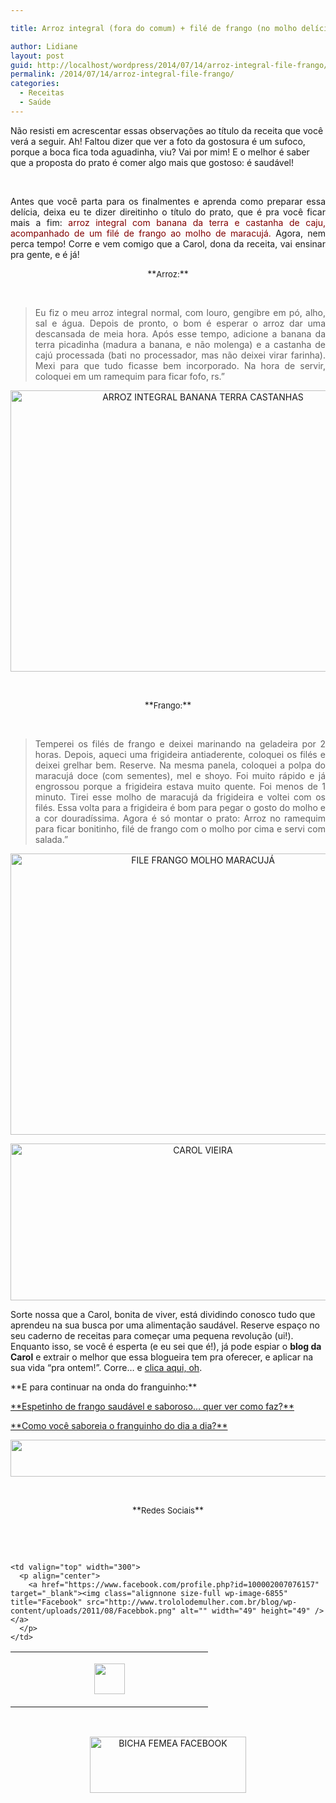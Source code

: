 ```yaml
---

title: Arroz integral (fora do comum) + filé de frango (no molho delícia!).

author: Lidiane
layout: post
guid: http://localhost/wordpress/2014/07/14/arroz-integral-file-frango/
permalink: /2014/07/14/arroz-integral-file-frango/
categories:
  - Receitas
  - Saúde
---
```

Não resisti em acrescentar essas observações ao título da receita que você verá a seguir. Ah! Faltou dizer que ver a foto da gostosura é um sufoco, porque a boca fica toda aguadinha, viu? Vai por mim! E o melhor é saber que a proposta do prato é comer algo mais que gostoso: é saudável!

&nbsp;

<p align="justify">
  Antes que você parta para os finalmentes e aprenda como preparar essa delícia, deixa eu te dizer direitinho o título do prato, que é pra você ficar mais a fim: <span style="color: #800000;">arroz integral com banana da terra e castanha de caju, acompanhado de um filé de frango ao molho de maracujá.</span> Agora, nem perca tempo! Corre e vem comigo que a Carol, dona da receita, vai ensinar pra gente, e é já!
</p>

<!--more-->

<p align="center">
  **<span style="font-size: small;">Arroz:</span>**
</p>

&nbsp;

> <p align="justify">
>   Eu fiz o meu arroz integral normal, com louro, gengibre em pó, alho, sal e água. Depois de pronto, o bom é esperar o arroz dar uma descansada de meia hora. Após esse tempo, adicione a banana da terra picadinha (madura a banana, e não molenga) e a castanha de cajú processada (bati no processador, mas não deixei virar farinha). Mexi para que tudo ficasse bem incorporado. Na hora de servir, coloquei em um ramequim para ficar fofo, rs.”
> </p>

<p style="text-align: center;" align="justify">
  <a href="http://www.trololodemulher.com.br/blog/wp-content/uploads/2014/07/ARROZ-INTEGRAL-BANANA-TERRA-CASTANHAS.jpg"><img class="alignnone size-full wp-image-10203" src="http://www.trololodemulher.com.br/blog/wp-content/uploads/2014/07/ARROZ-INTEGRAL-BANANA-TERRA-CASTANHAS.jpg" alt="ARROZ INTEGRAL BANANA TERRA CASTANHAS" width="600" height="450" /></a>
</p>

&nbsp;

<p align="center">
  **<span style="font-size: small;">Frango:</span>**
</p>

&nbsp;

> <p align="justify">
>   Temperei os filés de frango e deixei marinando na geladeira por 2 horas. Depois, aqueci uma frigideira antiaderente, coloquei os filés e deixei grelhar bem. Reserve. Na mesma panela, coloquei a polpa do maracujá doce (com sementes), mel e shoyo. Foi muito rápido e já engrossou porque a frigideira estava muito quente. Foi menos de 1 minuto. Tirei esse molho de maracujá da frigideira e voltei com os filés. Essa volta para a frigideira é bom para pegar o gosto do molho e a cor douradíssima. Agora é só montar o prato: Arroz no ramequim para ficar bonitinho, filé de frango com o molho por cima e servi com salada.”
> </p>

<p align="center">
  <a href="http://www.trololodemulher.com.br/blog/wp-content/uploads/2014/07/FILE-FRANGO-MOLHO-MARACUJÁ.jpg"><img class="alignnone size-full wp-image-10205" src="http://www.trololodemulher.com.br/blog/wp-content/uploads/2014/07/FILE-FRANGO-MOLHO-MARACUJÁ.jpg" alt="FILE FRANGO MOLHO MARACUJÁ" width="600" height="450" /></a>
</p>

<p align="center">
  <a href="http://www.trololodemulher.com.br/blog/wp-content/uploads/2014/07/CAROL-VIEIRA.png"><img class="alignnone size-full wp-image-10204" src="http://www.trololodemulher.com.br/blog/wp-content/uploads/2014/07/CAROL-VIEIRA.png" alt="CAROL VIEIRA" width="600" height="251" /></a>
</p>

Sorte nossa que a Carol, bonita de viver, está dividindo conosco tudo que aprendeu na sua busca por uma alimentação saudável. Reserve espaço no seu caderno de receitas para começar uma pequena revolução (ui!). Enquanto isso, se você é esperta (e eu sei que é!), já pode espiar o **blog da Carol** e extrair o melhor que essa blogueira tem pra oferecer, e aplicar na sua vida “pra ontem!”. Corre… e <a href="http://mundocarolvieira.blogspot.com.br/" target="_blank">clica aqui, oh</a>.

<p align="justify">
  **E para continuar na onda do franguinho:**
</p>

<p align="justify">
  <a href="http://www.trololodemulher.com.br/2012/10/03/receita-frango-saudavel/" target="_blank">**Espetinho de frango saudável e saboroso… quer ver como faz?**</a>
</p>

<p align="justify">
  <a href="http://www.trololodemulher.com.br/2012/09/19/receita-frango/" target="_blank">**Como você saboreia o franguinho do dia a dia?**</a>
</p>

<p align="center">
  <a href="http://feedburner.google.com/fb/a/mailverify?uri=blogbichafemea&loc=pt_BR" target="_blank"><img class="alignnone size-full wp-image-8451" title="Assine o Bicha Fêmea grátis!" src="http://www.trololodemulher.com.br/blog/wp-content/uploads/2012/01/rodapé.png" alt="" width="600" height="59" /></a>
</p>

&nbsp;

<p align="center">
  **<span style="font-size: small;">Redes Sociais</span>**
</p>

&nbsp;

&nbsp;

<table border="0" width="600" cellspacing="0" cellpadding="2">
  <tr>
    <td valign="top" width="300">
      <p align="center">
        <a href="https://twitter.com/#%21/bichafemea" target="_blank"><img class="alignnone size-full wp-image-6857" title="Twitter" src="http://www.trololodemulher.com.br/blog/wp-content/uploads/2011/08/Twitter.png" alt="" width="49" height="49" /></a>
      </p>
    </td>
    
    <td valign="top" width="300">
      <p align="center">
        <a href="https://www.facebook.com/profile.php?id=100002007076157" target="_blank"><img class="alignnone size-full wp-image-6855" title="Facebook" src="http://www.trololodemulher.com.br/blog/wp-content/uploads/2011/08/Facebbok.png" alt="" width="49" height="49" /></a>
      </p>
    </td>
  </tr>
</table>

&nbsp;

<p style="text-align: center;">
  <a href="https://www.facebook.com/bichafemea" target="_blank"><img class="alignnone size-full wp-image-9849" src="http://www.trololodemulher.com.br/blog/wp-content/uploads/2014/01/BICHA-FEMEA-FACEBOOK1.png" alt="BICHA FEMEA FACEBOOK" width="250" height="90" /></a>
</p>